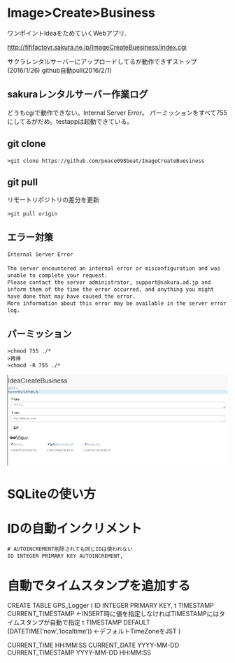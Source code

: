 # Image>Create>Business

ワンポイントIdeaをためていくWebアプリ.

http://fififactoyr.sakura.ne.jp/ImageCreateBuesiness/index.cgi

サクラレンタルサーバーにアップロードしてるが動作できずストップ(2016/1/26)
github自動pull(2016/2/1)

## sakuraレンタルサーバー作業ログ
どうもcgiで動作できない。Internal Server Error。
パーミッションをすべて755にしてるがだめ。testappは起動できている。

## git clone
```
>git clone https://github.com/peace098beat/ImageCreateBuesiness
```

## git pull
リモートリポジトリの差分を更新
```
>git pull origin
```

## エラー対策
```
Internal Server Error

The server encountered an internal error or misconfiguration and was unable to complete your request.
Please contact the server administrator, support@sakura.ad.jp and inform them of the time the error occurred, and anything you might have done that may have caused the error.
More information about this error may be available in the server error log.
```


## パーミッション
```
>chmod 755 ./*
>再帰
>chmod -R 755 ./*
```

![img](./version0.1.0.jpg)
# SQLiteの使い方

# IDの自動インクリメント
    # AUTOINCREMENT削除されても同じIDは使われない
    ID INTEGER PRIMARY KEY AUTOINCREMENT,

# 自動でタイムスタンプを追加する
CREATE TABLE GPS_Logger (
    ID INTEGER PRIMARY KEY,
    t TIMESTAMP CURRENT_TIMESTAMP  <-INSERT時に値を指定しなければTIMESTAMPにはタイムスタンプが自動で指定
    t TIMESTAMP DEFAULT (DATETIME(‘now’,’localtime’)) <-デフォルトTimeZoneをJST
    )

CURRENT_TIME         HH:MM:SS
CURRENT_DATE         YYYY-MM-DD
CURRENT_TIMESTAMP    YYYY-MM-DD HH:MM:SS